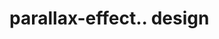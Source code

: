 # parallax-effect.. design                                                                                                                                                                   

